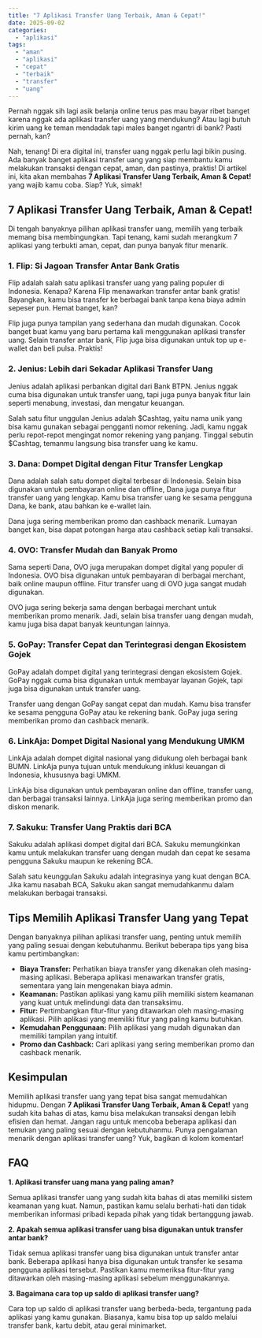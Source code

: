 ```yaml
---
title: "7 Aplikasi Transfer Uang Terbaik, Aman & Cepat!"
date: 2025-09-02
categories: 
  - "aplikasi"
tags: 
  - "aman"
  - "aplikasi"
  - "cepat"
  - "terbaik"
  - "transfer"
  - "uang"
---
```


Pernah nggak sih lagi asik belanja online terus pas mau bayar ribet banget karena nggak ada aplikasi transfer uang yang mendukung? Atau lagi butuh kirim uang ke teman mendadak tapi males banget ngantri di bank? Pasti pernah, kan?

Nah, tenang! Di era digital ini, transfer uang nggak perlu lagi bikin pusing. Ada banyak banget aplikasi transfer uang yang siap membantu kamu melakukan transaksi dengan cepat, aman, dan pastinya, praktis! Di artikel ini, kita akan membahas **7 Aplikasi Transfer Uang Terbaik, Aman & Cepat!** yang wajib kamu coba. Siap? Yuk, simak!

## 7 Aplikasi Transfer Uang Terbaik, Aman & Cepat!

Di tengah banyaknya pilihan aplikasi transfer uang, memilih yang terbaik memang bisa membingungkan. Tapi tenang, kami sudah merangkum 7 aplikasi yang terbukti aman, cepat, dan punya banyak fitur menarik.

### 1\. Flip: Si Jagoan Transfer Antar Bank Gratis

Flip adalah salah satu aplikasi transfer uang yang paling populer di Indonesia. Kenapa? Karena Flip menawarkan transfer antar bank gratis! Bayangkan, kamu bisa transfer ke berbagai bank tanpa kena biaya admin sepeser pun. Hemat banget, kan?

Flip juga punya tampilan yang sederhana dan mudah digunakan. Cocok banget buat kamu yang baru pertama kali menggunakan aplikasi transfer uang. Selain transfer antar bank, Flip juga bisa digunakan untuk top up e-wallet dan beli pulsa. Praktis!

### 2\. Jenius: Lebih dari Sekadar Aplikasi Transfer Uang

Jenius adalah aplikasi perbankan digital dari Bank BTPN. Jenius nggak cuma bisa digunakan untuk transfer uang, tapi juga punya banyak fitur lain seperti menabung, investasi, dan mengatur keuangan.

Salah satu fitur unggulan Jenius adalah $Cashtag, yaitu nama unik yang bisa kamu gunakan sebagai pengganti nomor rekening. Jadi, kamu nggak perlu repot-repot mengingat nomor rekening yang panjang. Tinggal sebutin $Cashtag, temanmu langsung bisa transfer uang ke kamu.

### 3\. Dana: Dompet Digital dengan Fitur Transfer Lengkap

Dana adalah salah satu dompet digital terbesar di Indonesia. Selain bisa digunakan untuk pembayaran online dan offline, Dana juga punya fitur transfer uang yang lengkap. Kamu bisa transfer uang ke sesama pengguna Dana, ke bank, atau bahkan ke e-wallet lain.

Dana juga sering memberikan promo dan cashback menarik. Lumayan banget kan, bisa dapat potongan harga atau cashback setiap kali transaksi.

### 4\. OVO: Transfer Mudah dan Banyak Promo

Sama seperti Dana, OVO juga merupakan dompet digital yang populer di Indonesia. OVO bisa digunakan untuk pembayaran di berbagai merchant, baik online maupun offline. Fitur transfer uang di OVO juga sangat mudah digunakan.

OVO juga sering bekerja sama dengan berbagai merchant untuk memberikan promo menarik. Jadi, selain bisa transfer uang dengan mudah, kamu juga bisa dapat banyak keuntungan lainnya.

### 5\. GoPay: Transfer Cepat dan Terintegrasi dengan Ekosistem Gojek

GoPay adalah dompet digital yang terintegrasi dengan ekosistem Gojek. GoPay nggak cuma bisa digunakan untuk membayar layanan Gojek, tapi juga bisa digunakan untuk transfer uang.

Transfer uang dengan GoPay sangat cepat dan mudah. Kamu bisa transfer ke sesama pengguna GoPay atau ke rekening bank. GoPay juga sering memberikan promo dan cashback menarik.

### 6\. LinkAja: Dompet Digital Nasional yang Mendukung UMKM

LinkAja adalah dompet digital nasional yang didukung oleh berbagai bank BUMN. LinkAja punya tujuan untuk mendukung inklusi keuangan di Indonesia, khususnya bagi UMKM.

LinkAja bisa digunakan untuk pembayaran online dan offline, transfer uang, dan berbagai transaksi lainnya. LinkAja juga sering memberikan promo dan diskon menarik.

### 7\. Sakuku: Transfer Uang Praktis dari BCA

Sakuku adalah aplikasi dompet digital dari BCA. Sakuku memungkinkan kamu untuk melakukan transfer uang dengan mudah dan cepat ke sesama pengguna Sakuku maupun ke rekening BCA.

Salah satu keunggulan Sakuku adalah integrasinya yang kuat dengan BCA. Jika kamu nasabah BCA, Sakuku akan sangat memudahkanmu dalam melakukan berbagai transaksi.

## Tips Memilih Aplikasi Transfer Uang yang Tepat

Dengan banyaknya pilihan aplikasi transfer uang, penting untuk memilih yang paling sesuai dengan kebutuhanmu. Berikut beberapa tips yang bisa kamu pertimbangkan:

- **Biaya Transfer:** Perhatikan biaya transfer yang dikenakan oleh masing-masing aplikasi. Beberapa aplikasi menawarkan transfer gratis, sementara yang lain mengenakan biaya admin.
- **Keamanan:** Pastikan aplikasi yang kamu pilih memiliki sistem keamanan yang kuat untuk melindungi data dan transaksimu.
- **Fitur:** Pertimbangkan fitur-fitur yang ditawarkan oleh masing-masing aplikasi. Pilih aplikasi yang memiliki fitur yang paling kamu butuhkan.
- **Kemudahan Penggunaan:** Pilih aplikasi yang mudah digunakan dan memiliki tampilan yang intuitif.
- **Promo dan Cashback:** Cari aplikasi yang sering memberikan promo dan cashback menarik.

## Kesimpulan

Memilih aplikasi transfer uang yang tepat bisa sangat memudahkan hidupmu. Dengan **7 Aplikasi Transfer Uang Terbaik, Aman & Cepat!** yang sudah kita bahas di atas, kamu bisa melakukan transaksi dengan lebih efisien dan hemat. Jangan ragu untuk mencoba beberapa aplikasi dan temukan yang paling sesuai dengan kebutuhanmu. Punya pengalaman menarik dengan aplikasi transfer uang? Yuk, bagikan di kolom komentar!

## FAQ

**1\. Aplikasi transfer uang mana yang paling aman?**

Semua aplikasi transfer uang yang sudah kita bahas di atas memiliki sistem keamanan yang kuat. Namun, pastikan kamu selalu berhati-hati dan tidak memberikan informasi pribadi kepada pihak yang tidak bertanggung jawab.

**2\. Apakah semua aplikasi transfer uang bisa digunakan untuk transfer antar bank?**

Tidak semua aplikasi transfer uang bisa digunakan untuk transfer antar bank. Beberapa aplikasi hanya bisa digunakan untuk transfer ke sesama pengguna aplikasi tersebut. Pastikan kamu memeriksa fitur-fitur yang ditawarkan oleh masing-masing aplikasi sebelum menggunakannya.

**3\. Bagaimana cara top up saldo di aplikasi transfer uang?**

Cara top up saldo di aplikasi transfer uang berbeda-beda, tergantung pada aplikasi yang kamu gunakan. Biasanya, kamu bisa top up saldo melalui transfer bank, kartu debit, atau gerai minimarket.
